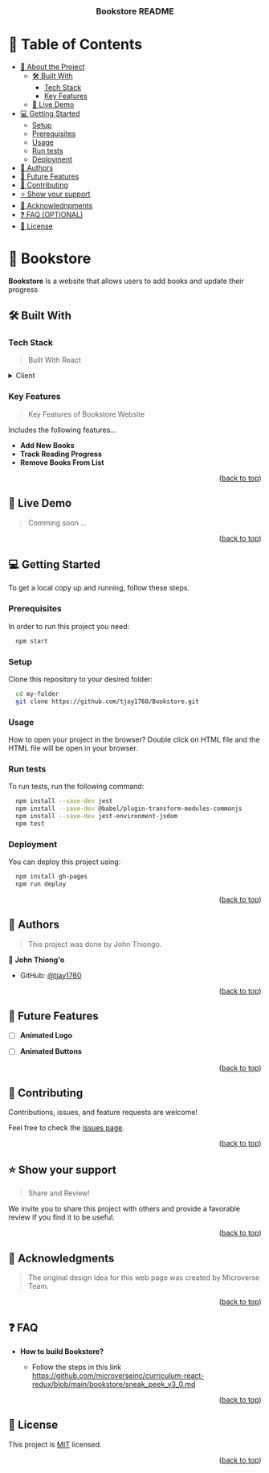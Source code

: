 <a name="readme-top"></a>

<div align="center">

  <h3><b>Bookstore README</b></h3>

</div>

<!-- TABLE OF CONTENTS -->

# 📗 Table of Contents

- [📖 About the Project](#about-project)
  - [🛠 Built With](#built-with)
    - [Tech Stack](#tech-stack)
    - [Key Features](#key-features)
  - [🚀 Live Demo](#live-demo)
- [💻 Getting Started](#getting-started)
  - [Setup](#setup)
  - [Prerequisites](#prerequisites)
  - [Usage](#usage)
  - [Run tests](#run-tests)
  - [Deployment](#deployment)
- [👥 Authors](#authors)
- [🔭 Future Features](#future-features)
- [🤝 Contributing](#contributing)
- [⭐️ Show your support](#support)
- [🙏 Acknowlednpments](#acknowlednpments)
- [❓ FAQ (OPTIONAL)](#faq)
- [📝 License](#license)

<!-- PROJECT DESCRIPTION -->

# 📖 Bookstore <a name="about-project"></a>

**Bookstore**  Is a website that allows users to add books and update their progress

## 🛠 Built With <a name="built-with"></a>

### Tech Stack <a name="tech-stack"></a>

>Built With React

<details>
  <summary>Client</summary>
  <ul>
    <li><a href="https://reactjs.org/">React.js</a></li>
  </ul>
</details>


### Key Features <a name="key-features"></a>

> Key Features of Bookstore Website


Includes the following features...

- **Add New Books**
- **Track Reading Progress**
- **Remove Books From List**

<p align="right">(<a href="#readme-top">back to top</a>)</p>

<!-- LIVE DEMO -->

## 🚀 Live Demo <a name="live-demo"></a>

> Comming soon ...

<p align="right">(<a href="#readme-top">back to top</a>)</p>

<!-- GETTING STARTED -->

## 💻 Getting Started <a name="getting-started"></a>

> 
To get a local copy up and running, follow these steps.


### Prerequisites

In order to run this project you need:

```sh
  npm start
```

### Setup

Clone this repository to your desired folder:

```sh
  cd my-folder
  git clone https://github.com/tjay1760/Bookstore.git
```

### Usage

How to open your project in the browser? 
Double click on HTML file and the HTML file will be open in your browser.

### Run tests

To run tests, run the following command:

```sh
  npm install --save-dev jest
  npm install --save-dev @babel/plugin-transform-modules-commonjs
  npm install --save-dev jest-environment-jsdom
  npm test
```

### Deployment

You can deploy this project using:

```sh
  npm install gh-pages
  npm run deploy 
```

<p align="right">(<a href="#readme-top">back to top</a>)</p>

<!-- AUTHORS -->

## 👥 Authors <a name="authors"></a>

> This project was done by John Thiongo.

👤 **John Thiong'o**

- GitHub: [@tjay1760](https://github.com/tjay1760)


<p align="right">(<a href="#readme-top">back to top</a>)</p>

<!-- FUTURE FEATURES -->

## 🔭 Future Features <a name="future-features"></a>

>
- [ ] **Animated Logo**
- [ ] **Animated Buttons**


<p align="right">(<a href="#readme-top">back to top</a>)</p>

<!-- CONTRIBUTING -->

## 🤝 Contributing <a name="contributing"></a>

Contributions, issues, and feature requests are welcome!

Feel free to check the [issues page](../../issues/).

<p align="right">(<a href="#readme-top">back to top</a>)</p>

<!-- SUPPORT -->

## ⭐️ Show your support <a name="support"></a>

> Share and Review!

We invite you to share this project with others and provide a favorable review if you find it to be useful.

<p align="right">(<a href="#readme-top">back to top</a>)</p>

<!-- ACKNOWLEDGENTS -->

## 🙏 Acknowledgments <a name="acknowlednpments"></a>

> The original design idea for this web page was created by Microverse Team.

<p align="right">(<a href="#readme-top">back to top</a>)</p>

<!-- FAQ (optional) -->

## ❓ FAQ <a name="faq"></a>

  
- **How to build Bookstore?**

  - Follow the steps in this link https://github.com/microverseinc/curriculum-react-redux/blob/main/bookstore/sneak_peek_v3_0.md

<p align="right">(<a href="#readme-top">back to top</a>)</p>

<!-- LICENSE -->

## 📝 License <a name="license"></a>

This project is [MIT](./MIT.md) licensed.


<p align="right">(<a href="#readme-top">back to top</a>)</p>

